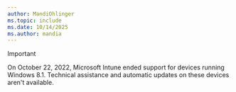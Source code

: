 ```yaml
---
author: MandiOhlinger
ms.topic: include
ms.date: 10/14/2025
ms.author: mandia
---
```


<!-- 9.18.2025 (mandia): Updated for clarity; 2.28.2023 (mandia): Modified existing text so it states support is ended; 7.22.2024 (mandia): Freshness -->

> [!IMPORTANT]
> On October 22, 2022, Microsoft Intune ended support for devices running Windows 8.1. Technical assistance and automatic updates on these devices aren't available.

